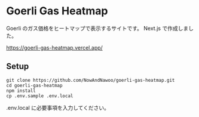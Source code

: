 # Goerli Gas Heatmap

Goerli のガス価格をヒートマップで表示するサイトです。
Next.js で作成しました。

https://goerli-gas-heatmap.vercel.app/

## Setup

```
git clone https://github.com/NowAndNawoo/goerli-gas-heatmap.git
cd goerli-gas-heatmap
npm install
cp .env.sample .env.local
```

.env.local に必要事項を入力してください。
